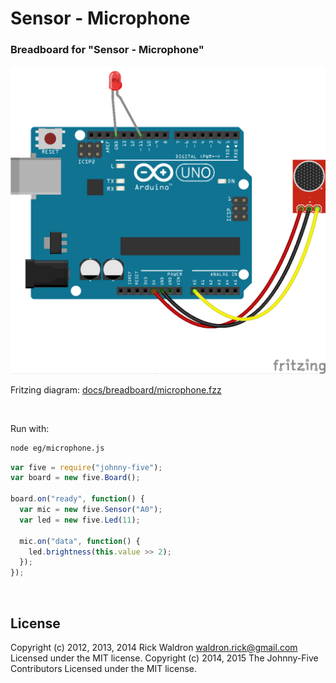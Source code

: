 <!--remove-start-->

# Sensor - Microphone




### Breadboard for "Sensor - Microphone"



![docs/breadboard/microphone.png](breadboard/microphone.png)<br>

Fritzing diagram: [docs/breadboard/microphone.fzz](breadboard/microphone.fzz)

&nbsp;



Run with:
```bash
node eg/microphone.js
```

<!--remove-end-->

```javascript
var five = require("johnny-five");
var board = new five.Board();

board.on("ready", function() {
  var mic = new five.Sensor("A0");
  var led = new five.Led(11);

  mic.on("data", function() {
    led.brightness(this.value >> 2);
  });
});

```








&nbsp;

<!--remove-start-->

## License
Copyright (c) 2012, 2013, 2014 Rick Waldron <waldron.rick@gmail.com>
Licensed under the MIT license.
Copyright (c) 2014, 2015 The Johnny-Five Contributors
Licensed under the MIT license.

<!--remove-end-->
